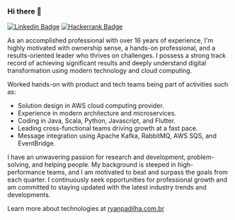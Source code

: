 ### Hi there 👋

[![Linkedin Badge](https://img.shields.io/badge/-LinkedIn-blue?style=flat-square&logo=Linkedin&logoColor=white&link=https://www.linkedin.com/in/ryanpadilha/)](https://www.linkedin.com/in/ryanpadilha/)
[![Hackerrank Badge](https://img.shields.io/badge/-Hackerrank-2EC866?style=flat-square&logo=HackerRank&logoColor=white&link=https://www.hackerrank.com/ryanpadilha)](https://www.hackerrank.com/ryanpadilha)

As an accomplished professional with over 16 years of experience, I'm highly motivated with ownership sense, a hands-on professional, and a results-oriented leader who thrives on challenges. I possess a strong track record of achieving significant results and deeply understand digital transformation using modern technology and cloud computing.

Worked hands-on with product and tech teams being part of activities such as:

- Solution design in AWS cloud computing provider.
- Experience in modern architecture and microservices. 
- Coding in Java, Scala, Python, Javascript, and Flutter.
- Leading cross-functional teams driving growth at a fast pace.
- Message integration using Apache Kafka, RabbitMQ, AWS SQS, and EventBridge.

I have an unwavering passion for research and development, problem-solving, and helping people. My background is steeped in high-performance teams, and I am motivated to beat and surpass the goals from each quarter. I continuously seek opportunities for professional growth and am committed to staying updated with the latest industry trends and developments.

Learn more about technologies at [ryanpadilha.com.br](https://ryanpadilha.com.br)

